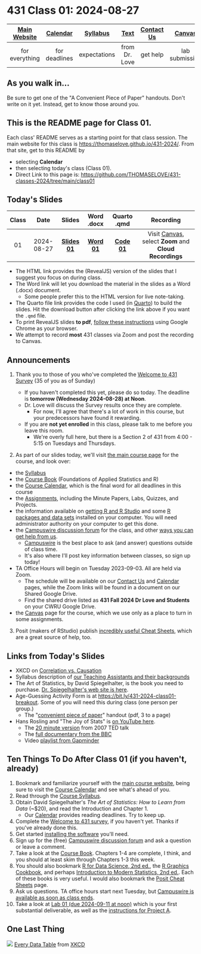 # 431 Class 01: 2024-08-27

[Main Website](https://thomaselove.github.io/431-2024/) | [Calendar](https://thomaselove.github.io/431-2024/calendar.html) | [Syllabus](https://thomaselove.github.io/431-syllabus-2024/) | [Text](https://thomaselove.github.io/431-book/) | [Contact Us](https://thomaselove.github.io/431-2024/contact.html) | [Canvas](https://canvas.case.edu) | [Data and Code](https://github.com/THOMASELOVE/431-data)
:-----------: | :--------------: | :----------: | :---------: | :-------------: | :-----------: | :------------:
for everything | for deadlines | expectations | from Dr. Love | get help | lab submission | for downloads

## As you walk in...

Be sure to get one of the "A Convenient Piece of Paper" handouts. Don't write on it yet. Instead, get to know those around you.

## This is the README page for Class 01.

Each class' README serves as a starting point for that class session.
The main website for this class is <https://thomaselove.github.io/431-2024/>. From that site, get to this README by

- selecting **Calendar**
- then selecting today's class (Class 01).
- Direct Link to this page is: <https://github.com/THOMASELOVE/431-classes-2024/tree/main/class01>

## Today's Slides

Class | Date | Slides | Word .docx | Quarto .qmd | Recording
:---: | :--------: | :------: | :------: | :------: | :-------------:
01 | 2024-08-27 | **[Slides 01](https://thomaselove.github.io/431-slides-2024/class01.html)** | **[Word 01](https://thomaselove.github.io/431-slides-2024/class01w.docx)** | **[Code 01](https://github.com/THOMASELOVE/431-slides-2024/blob/main/class01.qmd)** | Visit [Canvas](https://canvas.case.edu/), select **Zoom** and **Cloud Recordings**

- The HTML link provides the (RevealJS) version of the slides that I suggest you focus on during class.
- The Word link will let you download the material in the slides as a Word (.docx) document.
    - Some people prefer this to the HTML version for live note-taking.
- The Quarto file link provides the code I used (in [Quarto](https://quarto.org/)) to build the slides. Hit the download button after clicking the link above if you want the `.qmd` file.
- To print RevealJS slides **to pdf**, [follow these instructions](https://quarto.org/docs/presentations/revealjs/presenting.html#print-to-pdf) using Google Chrome as your browser.
- We attempt to record **most** 431 classes via Zoom and post the recording to Canvas.

## Announcements

1. Thank you to those of you who've completed the [Welcome to 431 Survey](https://bit.ly/431-2024-welcome) (35 of you as of Sunday) 
    - If you haven't completed this yet, please do so today. The deadline is **tomorrow (Wednesday 2024-08-28) at Noon**.
    - Dr. Love will discuss the Survey results once they are complete. 
        - For now, I'll agree that there's a lot of work in this course, but your predecessors have found it rewarding.
    - If you are **not yet enrolled** in this class, please talk to me before you leave this room. 
        - We're overly full here, but there is a Section 2 of 431 from 4:00 - 5:15 on Tuesdays and Thursdays. 

2. As part of our slides today, we'll visit [the main course page](https://thomaselove.github.io/431-2024/) for the course, and look over:

- the [Syllabus](https://thomaselove.github.io/431-syllabus-2024/)
- the [Course Book](https://thomaselove.github.io/431-book/) (Foundations of Applied Statistics and R)
- the [Course Calendar](https://thomaselove.github.io/431-2024/calendar.html), which is the final word for all deadlines in this course
- the [Assignments](https://thomaselove.github.io/431-2024/assignments.html), including the Minute Papers, Labs, Quizzes, and Projects.
- the information available on [getting R and R Studio](https://thomaselove.github.io/431-2024/software.html#installing-r-and-r-studio) and some [R packages and data sets](https://thomaselove.github.io/431-2024/software.html#installing-r-packages-and-datacode-for-431) installed on your computer. You will need administrator authority on your computer to get this done.
- the [Campuswire discussion forum](https://thomaselove.github.io/431-2024/campuswire.html) for the class, and other [ways you can get help from us](https://thomaselove.github.io/431-2024/contact.html).
    - [Campuswire](https://thomaselove.github.io/431-2024/campuswire.html) is the best place to ask (and answer) questions outside of class time.
    - It's also where I'll post key information between classes, so sign up today!
- TA Office Hours will begin on Tuesday 2023-09-03. All are held via Zoom.
    - The schedule will be available on our [Contact Us](https://thomaselove.github.io/431-2024/contact.html) and [Calendar](https://thomaselove.github.io/431-2024/calendar.html) pages, while the Zoom links will be found in a document on our Shared Google Drive.
    - Find the shared drive listed as **431 Fall 2024 Dr Love and Students** on your CWRU Google Drive.
- the [Canvas](https://canvas.case.edu/) page for the course, which we use only as a place to turn in some assignments.

3. Posit (makers of RStudio) publish [incredibly useful Cheat Sheets](https://posit.co/resources/cheatsheets/), which are a great source of help, too.

## Links from Today's Slides

- XKCD on [Correlation vs. Causation](https://xkcd.com/552)
- Syllabus description of [our Teaching Assistants and their backgrounds](https://thomaselove.github.io/431-syllabus-2024/08_teachingassistants.html)
- The Art of Statistics, by David Spiegelhalter, is the book you need to purchase. [Dr. Spiegelhalter's web site is here](http://www.statslab.cam.ac.uk/~david/).
- Age-Guessing Activity Form is at <https://bit.ly/431-2024-class01-breakout>. Some of you will need this during class (one person per group.)
    - The "[convenient piece of paper](https://github.com/THOMASELOVE/431-classes-2024/blob/main/class01/convenient_piece_of_paper.pdf)" handout (pdf, 3 to a page) 
- Hans Rosling and "The Joy of Stats" is [on YouTube here](https://www.youtube.com/watch?v=jbkSRLYSojo).
    - The [20 minute version](https://www.youtube.com/watch?v=RUwS1uAdUcI) from 2007 TED talk
    - The [full documentary from the BBC](https://www.gapminder.org/videos/the-joy-of-stats/)
    - Video [playlist from Gapminder](https://www.gapminder.org/videos/)

## Ten Things To Do After Class 01 (if you haven't, already)

1. Bookmark and familiarize yourself with the [main course website](https://thomaselove.github.io/431-2024/), being sure to visit the [Course Calendar](https://thomaselove.github.io/431-2024/calendar.html) and see what's ahead of you.
2. Read through the [Course Syllabus](https://thomaselove.github.io/431-syllabus-2024/).
3. Obtain David Spiegelhalter's *The Art of Statistics: How to Learn from Data* (~$20), and read the Introduction and Chapter 1.
    - Our [Calendar](https://thomaselove.github.io/431-2024/calendar.html) provides reading deadlines. Try to keep up.
4. Complete the [Welcome to 431 survey](https://bit.ly/431-2024-welcome), if you haven't yet. Thanks if you've already done this.
5. Get started [installing the software](https://thomaselove.github.io/431-2024/software.html) you'll need.
6. Sign up for the (free) [Campuswire discussion forum](https://thomaselove.github.io/431-2024/campuswire.html) and ask a question or leave a comment.
7. Take a look at the [Course Book](https://thomaselove.github.io/431-book/). Chapters 1-4 are complete, I think, and you should at least skim through Chapters 1-3 this week.
8. You should also bookmark [R for Data Science, 2nd ed.](https://r4ds.hadley.nz/), the [R Graphics Cookbook](https://r-graphics.org/), and perhaps [Introduction to Modern Statistics, 2nd ed.](https://openintro-ims.netlify.app/). Each of these books is very useful. I would also bookmark the [Posit Cheat Sheets](https://posit.co/resources/cheatsheets/) page.
9. Ask us questions. TA office hours start next Tuesday, but [Campuswire is available as soon as class ends](https://thomaselove.github.io/431-2024/campuswire.html).
10. Take a look at [Lab 01 (due 2024-09-11 at noon)](https://github.com/THOMASELOVE/431-labs-2024) which is your first substantial deliverable, as well as the [instructions for Project A](https://thomaselove.github.io/431-projectA-2024/). 

## One Last Thing

![](https://imgs.xkcd.com/comics/every_data_table.png) [Every Data Table](https://xkcd.com/2502) from [XKCD](https://xkcd.com/)
